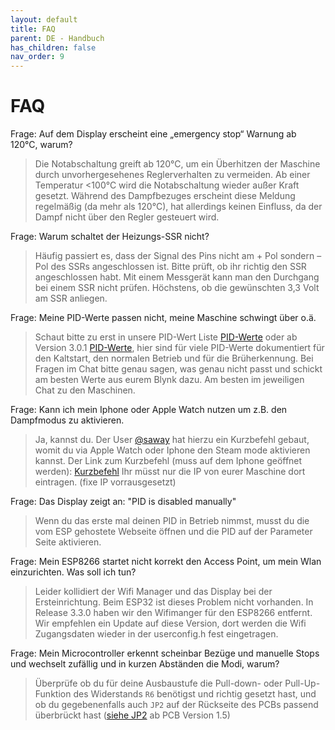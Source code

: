 ```yaml
---
layout: default
title: FAQ
parent: DE - Handbuch
has_children: false
nav_order: 9
---
```


# FAQ

Frage: Auf dem Display erscheint eine „emergency stop“ Warnung ab 120°C, warum?

> Die Notabschaltung greift ab 120°C, um ein Überhitzen der Maschine durch unvorhergesehenes Reglerverhalten zu vermeiden. Ab einer Temperatur <100°C wird die Notabschaltung wieder außer Kraft gesetzt. Während des Dampfbezuges erscheint diese Meldung regelmäßig (da mehr als 120°C), hat allerdings keinen Einfluss, da der Dampf nicht über den Regler gesteuert wird.

Frage: Warum schaltet der Heizungs-SSR nicht?

> Häufig passiert es, dass der Signal des Pins nicht am + Pol sondern – Pol des SSRs angeschlossen ist. Bitte prüft, ob ihr richtig den SSR angeschlossen habt. Mit einem Messgerät kann man den Durchgang bei einem SSR nicht prüfen. Höchstens, ob die gewünschten 3,3 Volt am SSR anliegen.

Frage: Meine PID-Werte passen nicht, meine Maschine schwingt über o.ä.

> Schaut bitte zu erst in unsere PID-Wert Liste [PID-Werte](./customization/pid-werte.md) oder ab Version 3.0.1 [PID-Werte](./customization/pid-werte.md), hier sind für viele PID-Werte dokumentiert für den Kaltstart, den normalen Betrieb und für die Brüherkennung. Bei Fragen im Chat bitte genau sagen, was genau nicht passt und schickt am besten Werte aus eurem Blynk dazu. Am besten im jeweiligen Chat zu den Maschinen.

Frage: Kann ich mein Iphone oder Apple Watch nutzen um z.B. den Dampfmodus zu aktivieren.

> Ja, kannst du. Der User [@saway](https://github.com/sway) hat hierzu ein Kurzbefehl gebaut, womit du via Apple Watch oder Iphone den Steam mode aktivieren kannst. Der Link zum Kurzbefehl (muss auf dem Iphone geöffnet werden): [Kurzbefehl](https://www.icloud.com/shortcuts/ee08f4989e834fecb03d96d7f3d08425) Ihr müsst nur die IP von eurer Maschine dort eintragen. (fixe IP vorrausgesetzt)

Frage: Das Display zeigt an: "PID is disabled manually"

> Wenn du das erste mal deinen PID in Betrieb nimmst, musst du die vom ESP gehostete Webseite öffnen und die PID auf der Parameter Seite aktivieren.

Frage: Mein ESP8266 startet nicht korrekt den Access Point, um mein Wlan einzurichten. Was soll ich tun?

> Leider kollidiert der Wifi Manager und das Display bei der Ersteinrichtung. Beim ESP32 ist dieses Problem nicht vorhanden. In Release 3.3.0 haben wir den Wifimanger für den ESP8266 entfernt. Wir empfehlen ein Update auf diese Version, dort werden die Wifi Zugangsdaten wieder in der userconfig.h fest eingetragen.

Frage: Mein Microcontroller erkennt scheinbar Bezüge und manuelle Stops und wechselt zufällig und in kurzen Abständen die Modi, warum?

> Überprüfe ob du für deine Ausbaustufe die Pull-down- oder Pull-Up-Funktion des Widerstands `R6` benötigst und richtig gesetzt hast, und ob du gegebenenfalls auch `JP2` auf der Rückseite des PCBs passend überbrückt hast ([siehe JP2](./platinen/ESP32.md#bestückung-und-funktion) ab PCB Version 1.5)

